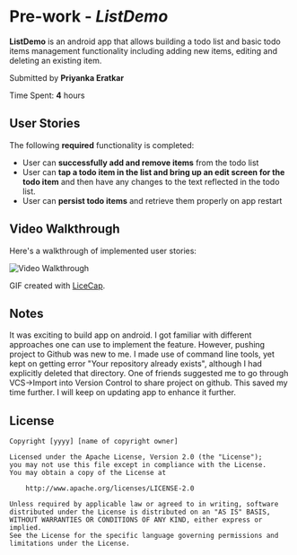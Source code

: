 # Pre-work - *ListDemo*

**ListDemo** is an android app that allows building a todo list and basic todo items management functionality 
including adding new items, editing and deleting an existing item.

Submitted by **Priyanka Eratkar**

Time Spent: **4** hours

## User Stories

The following **required** functionality is completed:

* User can **successfully add and remove items** from the todo list
* User can **tap a todo item in the list and bring up an edit screen for the todo item** and then have any changes to the text reflected in the todo list.
* User can **persist todo items** and retrieve them properly on app restart

## Video Walkthrough 

Here's a walkthrough of implemented user stories:

<img src='http://imgur.com/gkiUy9e' title='Video Walkthrough' width='' alt='Video Walkthrough' />

GIF created with [LiceCap](http://www.cockos.com/licecap/).

## Notes
It was exciting to build app on android. I got familiar with different approaches one can use to 
implement the feature. However, pushing project to Github was new to me. I made use of command line
tools, yet kept on getting error "Your repository already exists", although I had explicitly deleted 
that directory. One of friends suggested me to go through VCS->Import into Version Control to share 
project on github. This saved my time further. I will keep on updating app to enhance it further.


## License

    Copyright [yyyy] [name of copyright owner]

    Licensed under the Apache License, Version 2.0 (the "License");
    you may not use this file except in compliance with the License.
    You may obtain a copy of the License at

        http://www.apache.org/licenses/LICENSE-2.0

    Unless required by applicable law or agreed to in writing, software
    distributed under the License is distributed on an "AS IS" BASIS,
    WITHOUT WARRANTIES OR CONDITIONS OF ANY KIND, either express or implied.
    See the License for the specific language governing permissions and
    limitations under the License.
